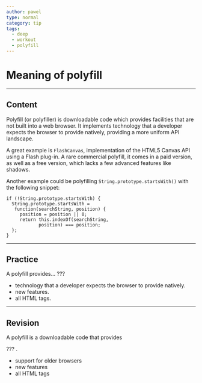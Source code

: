 ```yaml
---
author: pawel
type: normal
category: tip
tags:
  - deep
  - workout
  - polyfill
---
```


# Meaning of polyfill


---

## Content

Polyfill (or polyfiller) is downloadable code which provides facilities that are not built into a web browser. It implements technology that a developer expects the browser to provide natively, providing a more uniform API landscape. 

A great example is `FlashCanvas`, implementation of the HTML5 Canvas API using a Flash plug-in. A rare commercial polyfill, it comes in a paid version, as well as a free version, which lacks a few advanced features like shadows.

Another example could be polyfilling `String.prototype.startsWith()` with the following snippet:

```plain-text
if (!String.prototype.startsWith) {
  String.prototype.startsWith = 
   function(searchString, position) {
     position = position || 0;
     return this.indexOf(searchString,
            position) === position;
  };
}

```


---

## Practice

A polyfill provides... ???

- technology that a developer expects the browser to provide natively.
- new features.
- all HTML tags.


---

## Revision

A polyfill is a downloadable code that provides 

??? .

- support for older browsers
- new features
- all HTML tags
 
